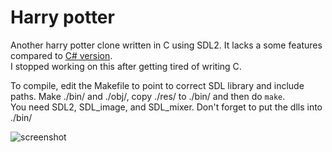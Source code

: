 # Harry potter
Another harry potter clone written in C using SDL2. It lacks a some features compared to [C# version](https://github.com/wingerse/harry-potter-game).  
I stopped working on this after getting tired of writing C.  

To compile, edit the Makefile to point to correct SDL library and include paths. Make ./bin/ and ./obj/, copy ./res/ to ./bin/ and then do `make`.  
You need SDL2, SDL_image, and SDL_mixer. Don't forget to put the dlls into ./bin/

![screenshot](https://image.prntscr.com/image/iOpwf9HXSsiQRzF49SK0pQ.png)